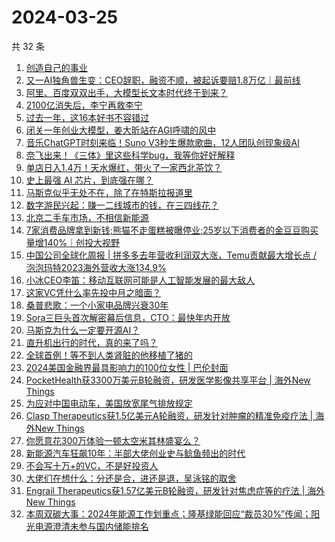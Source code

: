 # 2024-03-25

共 32 条

<!-- BEGIN 36KR -->
<!-- 最后更新时间 2024-03-25 02:00:59 +0800 -->
1. [创造自己的事业](https://36kr.com/p/2642689327758464)
1. [又一AI独角兽生变：CEO辞职，融资不顺，被起诉要赔1.8万亿｜最前线](https://36kr.com/p/2701909282404225)
1. [阿里、百度双双出手，大模型长文本时代终于到来？](https://36kr.com/p/2702101062881922)
1. [2100亿消失后，李宁再救李宁](https://36kr.com/p/2701871487121544)
1. [过去一年，这16本好书不容错过](https://36kr.com/p/2612626281076871)
1. [闭关一年创业大模型，姜大昕站在AGI呼啸的风中](https://36kr.com/p/2702413037910148)
1. [音乐ChatGPT时刻来临！Suno V3秒生爆款歌曲，12人团队创现象级AI](https://36kr.com/p/2703104696874882)
1. [奈飞出来！《三体》里这些科学bug，我等你好好解释](https://36kr.com/p/2702107984033670)
1. [单店日入1.4万！天水爆红，带火了一家西北茶饮？](https://36kr.com/p/2702897275418505)
1. [史上最强 AI 芯片，到底强在哪？](https://36kr.com/p/2703180586219398)
1. [马斯克似乎无处不在，除了在特斯拉报道里](https://36kr.com/p/2701645431715714)
1. [数字游民兴起：赚一二线城市的钱，在三四线花？](https://36kr.com/p/2702862105589637)
1. [北京二手车市场，不相信新能源](https://36kr.com/p/2703078399899781)
1. [7家消费品牌拿到新钱;熊猫不走蛋糕被曝停业;25岁以下消费者的金豆豆购买量增140%｜创投大视野](https://36kr.com/p/2701572677351296)
1. [中国公司全球化周报 | 拼多多去年营收利润双大涨，Temu贡献最大增长点 / 泡泡玛特2023海外营收大涨134.9%](https://36kr.com/p/2702952141092992)
1. [小冰CEO李笛：移动互联网可能是人工智能发展的最大敌人](https://36kr.com/p/2701578894456964)
1. [这家VC凭什么率先投中月之暗面？](https://36kr.com/p/2702952035612807)
1. [桑普悲歌：一个小家电品牌兴衰30年](https://36kr.com/p/2702420125841538)
1. [Sora三巨头首次解密幕后信息，CTO：最快年内开放](https://36kr.com/p/2703167530121096)
1. [马斯克为什么一定要开源AI？](https://36kr.com/p/2702050152544135)
1. [直升机出行的时代，真的来了吗？](https://36kr.com/p/2701631337478280)
1. [全球首例！等不到人类肾脏的他移植了猪的](https://36kr.com/p/2700717355645058)
1. [2024美国金融界最具影响力的100位女性 | 巴伦封面](https://36kr.com/p/2701645322074245)
1. [PocketHealth获3300万美元B轮融资，研发医学影像共享平台 | 海外New Things](https://36kr.com/p/2701029471221896)
1. [为应对中国电动车，美国放宽尾气排放规定](https://36kr.com/p/2701482911905667)
1. [Clasp Therapeutics获1.5亿美元A轮融资，研发针对肿瘤的精准免疫疗法 | 海外New Things](https://36kr.com/p/2699500406994821)
1. [你愿意花300万体验一顿太空米其林盛宴么？](https://36kr.com/p/2701806511798404)
1. [新能源汽车狂飙10年：半部大佬创业史与鲶鱼频出的时代](https://36kr.com/p/2701886597805953)
1. [不会写十万+的VC，不是好投资人](https://36kr.com/p/2702948971198601)
1. [大佬们在想什么：分还是合，进还是退，吴泳铭的取舍](https://36kr.com/p/2700684598294661)
1. [Engrail Therapeutics获1.57亿美元B轮融资，研发针对焦虑症等的疗法 | 海外New Things](https://36kr.com/p/2699498280368263)
1. [本周双碳大事：2024年能源工作划重点；隆基绿能回应“裁员30%”传闻；阳光电源澄清未参与国内储能排名](https://36kr.com/p/2703381049079943)
<!-- END 36KR -->